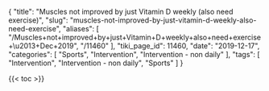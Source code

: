 {
    "title": "Muscles not improved by just Vitamin D weekly (also need exercise)",
    "slug": "muscles-not-improved-by-just-vitamin-d-weekly-also-need-exercise",
    "aliases": [
        "/Muscles+not+improved+by+just+Vitamin+D+weekly+also+need+exercise+\u2013+Dec+2019",
        "/11460"
    ],
    "tiki_page_id": 11460,
    "date": "2019-12-17",
    "categories": [
        "Sports",
        "Intervention",
        "Intervention - non daily"
    ],
    "tags": [
        "Intervention",
        "Intervention - non daily",
        "Sports"
    ]
}


{{< toc >}}